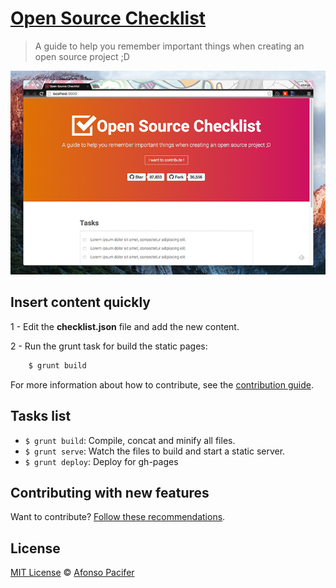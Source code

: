 # [Open Source Checklist](http://afonsopacifer.github.io/open-source-checklist/)

> A guide to help you remember important things when creating an open source project ;D

![Open Source website](open-source-website.jpg)

## Insert content quickly
1 - Edit the **checklist.json** file and add the new content.

2 - Run the grunt task for build the static pages:

```sh
	$ grunt build
```

For more information about how to contribute, see the [contribution guide](https://github.com/afonsopacifer/open-source-checklist/blob/master/CONTRIBUTING.md).

## Tasks list

- `$ grunt build`: Compile, concat and minify all files.
- `$ grunt serve`: Watch the files to build and start a static server.
- `$ grunt deploy`: Deploy for gh-pages

## Contributing with new features

Want to contribute? [Follow these recommendations](https://github.com/afonsopacifer/open-source-checklist/blob/master/CONTRIBUTING.md).

## License

[MIT License](https://github.com/afonsopacifer/open-source-checklist/blob/master/LICENSE.md) © [Afonso Pacifer](http://afonsopacifer.com/)
